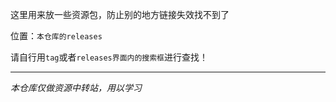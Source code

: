 这里用来放一些资源包，防止别的地方链接失效找不到了 

位置：`本仓库的releases`

请自行用`tag`或者`releases界面内的搜索框`进行查找！

---

*本仓库仅做资源中转站，用以学习*

